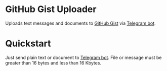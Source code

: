# GitHub Gist Uploader

Uploads text messages and documents to [GitHub Gist](https://gist.github.com/) via [Telegram bot](http://t.me/github_gist_bot/).

# Quickstart

Just send plain text or document to [Telegram bot](http://t.me/github_gist_bot/). File or message must be greater than 16 bytes and less than 16 Kbytes.